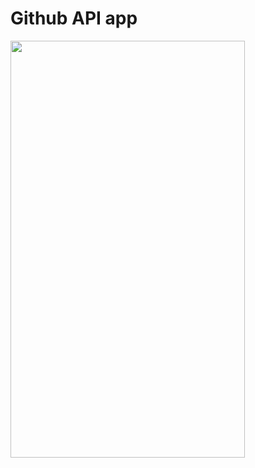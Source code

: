 # Github API app

<img src="https://user-images.githubusercontent.com/65074722/222986404-14bb5c47-967d-4585-a65a-3394f8d50811.png" width="375" height="667">
